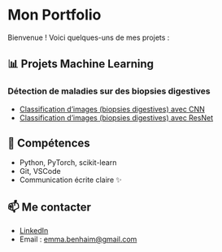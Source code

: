 # Mon Portfolio

Bienvenue ! Voici quelques-uns de mes projets :

## 📊 Projets Machine Learning
### Détection de maladies sur des biopsies digestives
- [Classification d’images (biopsies digestives) avec CNN](https://github.com/emmab-collab/PyTorch/blob/main/Digestive_Biopsy_Classification_w_PyTorch_CNN.ipynb)
- [Classification d’images (biopsies digestives) avec ResNet](https://github.com/emmab-collab/PyTorch/blob/main/Digestive_Biopsy_Classification_w_PyTorch_ResNet.ipynb)

## 🔧 Compétences
- Python, PyTorch, scikit-learn
- Git, VSCode
- Communication écrite claire ✨

## 📫 Me contacter
- [LinkedIn](www.linkedin.com/in/emmanuelle-benhaim-6b1177166)
- Email : emma.benhaim@gmail.com
